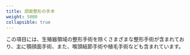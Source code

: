 ```yaml
---
title: 颌面整形の手术
weight: 5000
collapsible: true
---
```


この項目には、生殖器領域の整形手術を除くさまざまな整形手術が含まれており、主に顎顔面手術、また、喉頭結節手術や植毛手術なども含まれています。
